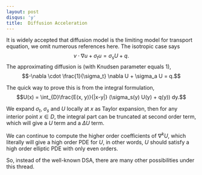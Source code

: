 ```yaml
---
layout: post
disqus: 'y'
title:  Diffusion Acceleration
---
```


It is widely accepted that diffusion model is the limiting model for transport equation, we omit numerous references here. The isotropic case says
$$v\cdot \nabla u + \sigma_t u  =\sigma_s U + q.$$
The approximating diffusion is (with Knudsen parameter equals 1),
$$-\nabla \cdot \frac{1}{\sigma_t} \nabla U + \sigma_a U = q.$$

The quick way to prove this is from the integral formulation,
$$U(x) = \int_{D}\frac{E(x, y)}{|x-y|} (\sigma_s(y) U(y) + q(y)) dy.$$

We expand $\sigma_t$, $\sigma_s$ and $U$ locally at $x$ as Taylor expansion, then for any interior point $x\in D$, the integral part can be truncated at second order term, which will give a $U$ term and a $\Delta U$ term.

We can continue to compute the higher order coefficients of $\nabla^k U$, which literally will give a high order PDE for $U$, in other words, $U$ should satisfy a high order elliptic PDE with only even orders.

So, instead of the well-known DSA, there are many other possibilities under this thread.
